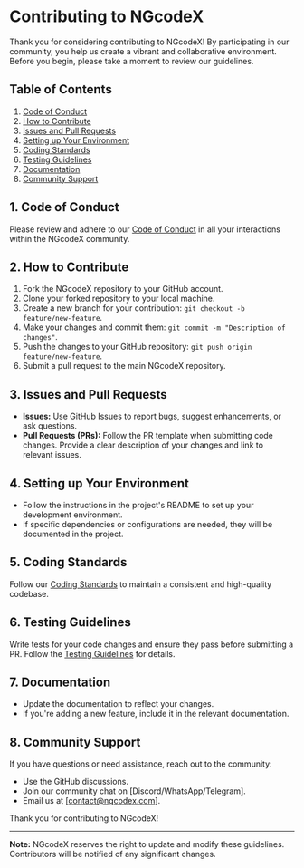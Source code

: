 # Contributing to NGcodeX

Thank you for considering contributing to NGcodeX! By participating in our community, you help us create a vibrant and collaborative environment. Before you begin, please take a moment to review our guidelines.

## Table of Contents

1. [Code of Conduct](#1-code-of-conduct)
2. [How to Contribute](#2-how-to-contribute)
3. [Issues and Pull Requests](#3-issues-and-pull-requests)
4. [Setting up Your Environment](#4-setting-up-your-environment)
5. [Coding Standards](#5-coding-standards)
6. [Testing Guidelines](#6-testing-guidelines)
7. [Documentation](#7-documentation)
8. [Community Support](#8-community-support)

## 1. Code of Conduct

Please review and adhere to our [Code of Conduct](https://github.com/NGcodeX/NGcodeX-Community/blob/main/docs/code-of-conduct.md) in all your interactions within the NGcodeX community.

## 2. How to Contribute

1. Fork the NGcodeX repository to your GitHub account.
2. Clone your forked repository to your local machine.
3. Create a new branch for your contribution: `git checkout -b feature/new-feature`.
4. Make your changes and commit them: `git commit -m "Description of changes"`.
5. Push the changes to your GitHub repository: `git push origin feature/new-feature`.
6. Submit a pull request to the main NGcodeX repository.

## 3. Issues and Pull Requests

- **Issues:** Use GitHub Issues to report bugs, suggest enhancements, or ask questions.
- **Pull Requests (PRs):** Follow the PR template when submitting code changes. Provide a clear description of your changes and link to relevant issues.

## 4. Setting up Your Environment

- Follow the instructions in the project's README to set up your development environment.
- If specific dependencies or configurations are needed, they will be documented in the project.

## 5. Coding Standards

Follow our [Coding Standards](https://github.com/NGcodeX/NGcodeX-Community/blob/main/docs/coding-standards.md) to maintain a consistent and high-quality codebase.

## 6. Testing Guidelines

Write tests for your code changes and ensure they pass before submitting a PR. Follow the [Testing Guidelines](#6-testing-guidelines) for details.

## 7. Documentation

- Update the documentation to reflect your changes.
- If you're adding a new feature, include it in the relevant documentation.

## 8. Community Support

If you have questions or need assistance, reach out to the community:

- Use the GitHub discussions.
- Join our community chat on [Discord/WhatsApp/Telegram].
- Email us at [contact@ngcodex.com].

Thank you for contributing to NGcodeX!

---

**Note:** NGcodeX reserves the right to update and modify these guidelines. Contributors will be notified of any significant changes.

